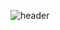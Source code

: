 ![header](https://capsule-render.vercel.app/api?type=Waving&color=auto&height=150&section=header&text=rladmschd235%20Github&fontSize=50)
